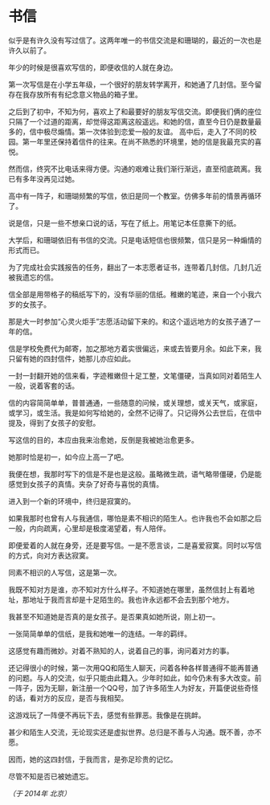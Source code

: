 # 书信

似乎是有许久没有写过信了。这两年唯一的书信交流是和珊瑚的，最近的一次也是许久以前了。

年少的时候是很喜欢写信的，即便收信的人就在身边。

第一次写信是在小学五年级，一个很好的朋友转学离开，和她通了几封信。至今留存在我存放所有有纪念意义物品的箱子里。

之后到了初中，不知为何，喜欢上了和最要好的朋友写信交流。即便我们俩的座位只隔了一个过道的距离，却觉得这距离这般遥远。和她的信，直至今日仍是数量最多的，信中极尽煽情。第一次体验到恋爱一般的友谊。
高中后，走入了不同的校园。第一年里还保持着信件的往来。在尚不熟悉的环境里，她的信是我最充实的喜悦。

然而信，终究不比电话来得方便。沟通的艰难让我们渐行渐远，直至彻底疏离。我已有多年没再见过她。

高中有一阵子，和珊瑚频繁的写信，依旧是同一个教室。仿佛多年前的情景再循环了。

说是信，只是一些不想亲口说的话，写在了纸上。用笔记本任意撕下的纸。

大学后，和珊瑚依旧有书信的交流。只是电话短信也很频繁，信只是另一种煽情的形式而已。

为了完成社会实践报告的任务，翻出了一本志愿者证书，连带着几封信。几封几近被我遗忘的信。

信全部是用带格子的稿纸写下的，没有华丽的信纸。稚嫩的笔迹，来自一个小我六岁的女孩子。

那是大一时参加“心灵火炬手”志愿活动留下来的。和这个遥远地方的女孩子通了一年的信。

信是学校免费代为邮寄，加之那地方着实很偏远，来或去皆要月余。如此下来，我只留有她的四封信件，她那儿亦应如此。

一封一封翻开她的信来看，字迹稚嫩但十足工整，文笔僵硬，当真如同对着陌生人一般，说着客套的话。

信的内容简简单单，普普通通，一些随意的问候，或关理想，或关天气，或家庭，或学习，或生活。我是如何写给她的，全然不记得了。只记得外公去世后，在信中提及，得到了女孩子的安慰。

写这信的目的，本应由我来治愈她，反倒是我被她治愈更多。

她那时恰是初一，如今应上高一了吧。

我便在想，我那时写下的信是不是也是这般。虽略微生疏，语气略带僵硬，仍是能感觉到女孩子的真情。夹杂了好奇与喜悦的真情。

进入到一个新的环境中，终归是寂寞的。

如果我那时也曾有人与我通信，哪怕是素不相识的陌生人。也许我也不会如那之后一般，内向疏离，心里却是极度渴望着，有人陪伴。

即便爱着的人就在身旁，还是要写信。一是不愿言谈，二是喜爱寂寞。同时以写信的方式，向对方表达寂寞。

同素不相识的人写信，这是第一次。

我既不知对方是谁，亦不知对方什么样子。不知道她在哪里，虽然信封上有着地址，那地址于我而言却是十足陌生的。我也许永远都不会去到那个地方。

我甚至不知道她是否真的是女孩子。是否果真如她所说，刚上初一。

一张简简单单的信纸，是我和她唯一的连结。一年的羁绊。

这感觉有趣而微妙。对着不熟知的人，说着自己的事，询问着对方的事。

还记得很小的时候，第一次用QQ和陌生人聊天，问着各种各样普通得不能再普通的问题。与人的交流，似乎只能由此籍入。少年时如此，如今仍未有多大改变。前一阵子，因为无聊，新注册一个QQ号，加了许多陌生人为好友，开篇便说些奇怪的话，看对方的反应，是否与我相契。

这游戏玩了一阵便不再玩下去，感觉有些罪恶。我像是在挑衅。

甚少和陌生人交流，无论现实还是虚拟世界。总归是不善与人沟通。既不善，亦不愿。

因而，她的这四封信，于我而言，是弥足珍贵的记忆。

尽管不知是否已被她遗忘。

*（于 2014年 北京）*